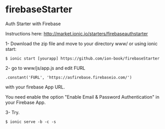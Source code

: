 # firebaseStarter
Auth Starter with Firebase

Instructions here:  http://market.ionic.io/starters/firebaseauthstarter

1- Download the zip file and move to your directory www/ or using ionic start:
```
$ ionic start [yourapp] https://github.com/ion-book/firebaseStarter
```
2- go to www/js/app.js and edit FURL
```
.constant('FURL', 'https://asfirebase.firebaseio.com/')
```
with your firebase App URL.

You need enable the option "Enable Email & Password Authentication" in your Firebase App.

3- Try.
```
$ ionic serve -b -c -s
```

